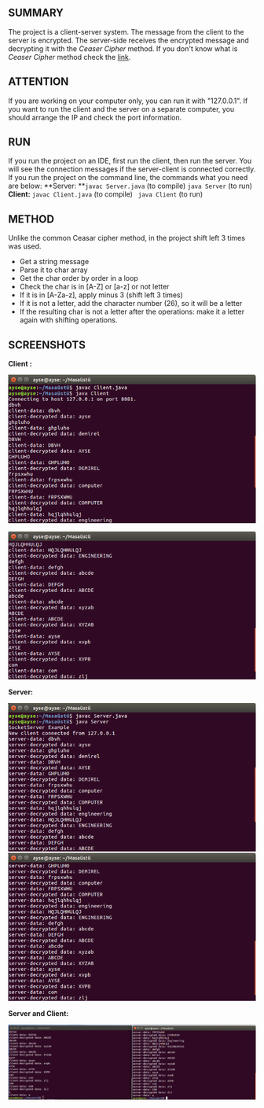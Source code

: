 ## SUMMARY
The project is a client-server system. The message from the client to the server is encrypted. The server-side receives the encrypted message and decrypting it with the *Ceaser Cipher* method. If you don't know what is *Ceaser Cipher* method check the [link](https://www.geeksforgeeks.org/caesar-cipher-in-cryptography/).

## ATTENTION
If you are working on your computer only, you can run it with "127.0.0.1". If you want to run the client and the server on a separate computer, you should arrange the IP and check the port information.

## RUN
If you run the project on an IDE, first run the client, then run the server. You will see the connection messages if the server-client is connected correctly. 
If you run the project on the command line, the commands what you need are below:
**Server: **``javac Server.java`` (to compile)
              ``java Server`` (to run)
**Client:** ``javac Client.java`` (to compile)
              `` java Client`` (to run)

## METHOD
Unlike the common Ceasar cipher method, in the project shift left 3 times was used. 

- Get a string message
- Parse it to char array
- Get the char order by order in a loop
- Check the char is in [A-Z] or [a-z] or not letter
- If it is in [A-Za-z], apply minus 3 (shift left 3 times) 
- If it is not a letter, add the character number (26), so it will be a letter
- If the resulting char is not a letter after the operations: make it a letter again with shifting operations.

## SCREENSHOTS

**Client :**



![client_1](img/1.png)

![client_2](img/2.png)

**Server:**

![Server](img/3.png)
![Server_2](img/4.png)

**Server and Client:**

![server_client](img/5.png)